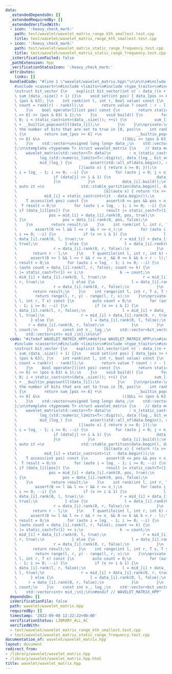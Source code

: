 ```yaml
---
data:
  _extendedDependsOn: []
  _extendedRequiredBy: []
  _extendedVerifiedWith:
  - icon: ':heavy_check_mark:'
    path: test/wavelet/wavelet_matrix_range_kth_smallest.test.cpp
    title: test/wavelet/wavelet_matrix_range_kth_smallest.test.cpp
  - icon: ':heavy_check_mark:'
    path: test/wavelet/wavelet_matrix_static_range_frequency.test.cpp
    title: test/wavelet/wavelet_matrix_static_range_frequency.test.cpp
  _isVerificationFailed: false
  _pathExtension: hpp
  _verificationStatusIcon: ':heavy_check_mark:'
  attributes:
    links: []
  bundledCode: "#line 1 \"wavelet/wavelet_matrix.hpp\"\n\n\n\n#include <algorithm>\n\
    #include <cassert>\n#include <limits>\n#include <type_traits>\n#include <vector>\n\
    \nstruct bit_vector {\n    explicit bit_vector(int n) : data_((n + 63) >> 6),\
    \ sum_(data_.size() + 1) {}\n    void set(int pos) { data_[pos >> 6] |= 1ULL <<\
    \ (pos & 63); }\n    int rank(int l, int r, bool value) const {\n        auto\
    \ count = rank(r) - rank(l);\n        return value ? count : r - l - count;\n\
    \    }\n    bool operator[](int pos) const {\n        return static_cast<bool>(data_[pos\
    \ >> 6] >> (pos & 63) & 1);\n    }\n    void build() {\n        for (auto i =\
    \ 0; i < static_cast<int>(data_.size()); ++i) {\n            sum_[i + 1] = sum_[i]\
    \ + __builtin_popcountll(data_[i]);\n        }\n    }\n\nprivate:\n    // Returns\
    \ the number of bits that are set to true in [0, pos)\n    int rank(int pos) const\
    \ {\n        return sum_[pos >> 6] +\n               __builtin_popcountll(data_[pos\
    \ >> 6] &\n                                    ((1ULL << (pos & 63)) - 1ULL));\n\
    \    }\n    std::vector<unsigned long long> data_;\n    std::vector<int> sum_;\n\
    };\n\ntemplate <typename T> struct wavelet_matrix {\n    // data must not be empty\n\
    \    wavelet_matrix(std::vector<T> data)\n        : n_(static_cast<int>(data.size())),\n\
    \          log_(std::numeric_limits<T>::digits), data_(log_, bit_vector(n_)),\n\
    \          mid_(log_) {\n        assert(std::all_of(data.begin(), data.end(),\n\
    \                           [](auto x) { return x >= 0; }));\n        for (auto\
    \ i = log_ - 1; i >= 0; --i) {\n            for (auto j = 0; j < n_; ++j) {\n\
    \                if (data[j] >> i & 1) {\n                    data_[i].set(j);\n\
    \                }\n            }\n            data_[i].build();\n           \
    \ auto it =\n                std::stable_partition(data.begin(), data.end(),\n\
    \                                      [&](auto x) { return !(x >> i & 1); });\n\
    \            mid_[i] = static_cast<int>(it - data.begin());\n        }\n    }\n\
    \    T access(int pos) const {\n        assert(0 <= pos && pos < n_);\n      \
    \  T result = 0;\n        for (auto i = log_ - 1; i >= 0; --i) {\n           \
    \ if (data_[i][pos]) {\n                result |= static_cast<T>(1) << i;\n  \
    \              pos = mid_[i] + data_[i].rank(0, pos, true);\n            } else\
    \ {\n                pos = data_[i].rank(0, pos, false);\n            }\n    \
    \    }\n        return result;\n    }\n    int rank(int l, int r, T x) const {\n\
    \        assert(0 <= l && l <= r && r <= n_);\n        for (auto i = log_ - 1;\
    \ i >= 0; --i) {\n            if (x >> i & 1) {\n                l = mid_[i] +\
    \ data_[i].rank(0, l, true);\n                r = mid_[i] + data_[i].rank(0, r,\
    \ true);\n            } else {\n                l = data_[i].rank(0, l, false);\n\
    \                r = data_[i].rank(0, r, false);\n            }\n        }\n \
    \       return r - l;\n    }\n    T quantile(int l, int r, int k) const {\n  \
    \      assert(0 <= l && l <= r && r <= n_ && 0 <= k && k < r - l);\n        T\
    \ result = 0;\n        for (auto i = log_ - 1; i >= 0; --i) {\n            if\
    \ (auto count = data_[i].rank(l, r, false); count <= k) {\n                result\
    \ |= static_cast<T>(1) << i;\n                k -= count;\n                l =\
    \ mid_[i] + data_[i].rank(0, l, true);\n                r = mid_[i] + data_[i].rank(0,\
    \ r, true);\n            } else {\n                l = data_[i].rank(0, l, false);\n\
    \                r = data_[i].rank(0, r, false);\n            }\n        }\n \
    \       return result;\n    }\n    int range(int l, int r, T x, T y) const {\n\
    \        return range(l, r, y) - range(l, r, x);\n    }\n\nprivate:\n    int range(int\
    \ l, int r, T x) const {\n        auto count = 0;\n        for (auto i = log_\
    \ - 1; i >= 0; --i) {\n            if (x >> i & 1) {\n                count +=\
    \ data_[i].rank(l, r, false);\n                l = mid_[i] + data_[i].rank(0,\
    \ l, true);\n                r = mid_[i] + data_[i].rank(0, r, true);\n      \
    \      } else {\n                l = data_[i].rank(0, l, false);\n           \
    \     r = data_[i].rank(0, r, false);\n            }\n        }\n        return\
    \ count;\n    }\n    const int n_, log_;\n    std::vector<bit_vector> data_;\n\
    \    std::vector<int> mid_;\n};\n\n\n"
  code: "#ifndef WAVELET_MATRIX_HPP\n#define WAVELET_MATRIX_HPP\n\n#include <algorithm>\n\
    #include <cassert>\n#include <limits>\n#include <type_traits>\n#include <vector>\n\
    \nstruct bit_vector {\n    explicit bit_vector(int n) : data_((n + 63) >> 6),\
    \ sum_(data_.size() + 1) {}\n    void set(int pos) { data_[pos >> 6] |= 1ULL <<\
    \ (pos & 63); }\n    int rank(int l, int r, bool value) const {\n        auto\
    \ count = rank(r) - rank(l);\n        return value ? count : r - l - count;\n\
    \    }\n    bool operator[](int pos) const {\n        return static_cast<bool>(data_[pos\
    \ >> 6] >> (pos & 63) & 1);\n    }\n    void build() {\n        for (auto i =\
    \ 0; i < static_cast<int>(data_.size()); ++i) {\n            sum_[i + 1] = sum_[i]\
    \ + __builtin_popcountll(data_[i]);\n        }\n    }\n\nprivate:\n    // Returns\
    \ the number of bits that are set to true in [0, pos)\n    int rank(int pos) const\
    \ {\n        return sum_[pos >> 6] +\n               __builtin_popcountll(data_[pos\
    \ >> 6] &\n                                    ((1ULL << (pos & 63)) - 1ULL));\n\
    \    }\n    std::vector<unsigned long long> data_;\n    std::vector<int> sum_;\n\
    };\n\ntemplate <typename T> struct wavelet_matrix {\n    // data must not be empty\n\
    \    wavelet_matrix(std::vector<T> data)\n        : n_(static_cast<int>(data.size())),\n\
    \          log_(std::numeric_limits<T>::digits), data_(log_, bit_vector(n_)),\n\
    \          mid_(log_) {\n        assert(std::all_of(data.begin(), data.end(),\n\
    \                           [](auto x) { return x >= 0; }));\n        for (auto\
    \ i = log_ - 1; i >= 0; --i) {\n            for (auto j = 0; j < n_; ++j) {\n\
    \                if (data[j] >> i & 1) {\n                    data_[i].set(j);\n\
    \                }\n            }\n            data_[i].build();\n           \
    \ auto it =\n                std::stable_partition(data.begin(), data.end(),\n\
    \                                      [&](auto x) { return !(x >> i & 1); });\n\
    \            mid_[i] = static_cast<int>(it - data.begin());\n        }\n    }\n\
    \    T access(int pos) const {\n        assert(0 <= pos && pos < n_);\n      \
    \  T result = 0;\n        for (auto i = log_ - 1; i >= 0; --i) {\n           \
    \ if (data_[i][pos]) {\n                result |= static_cast<T>(1) << i;\n  \
    \              pos = mid_[i] + data_[i].rank(0, pos, true);\n            } else\
    \ {\n                pos = data_[i].rank(0, pos, false);\n            }\n    \
    \    }\n        return result;\n    }\n    int rank(int l, int r, T x) const {\n\
    \        assert(0 <= l && l <= r && r <= n_);\n        for (auto i = log_ - 1;\
    \ i >= 0; --i) {\n            if (x >> i & 1) {\n                l = mid_[i] +\
    \ data_[i].rank(0, l, true);\n                r = mid_[i] + data_[i].rank(0, r,\
    \ true);\n            } else {\n                l = data_[i].rank(0, l, false);\n\
    \                r = data_[i].rank(0, r, false);\n            }\n        }\n \
    \       return r - l;\n    }\n    T quantile(int l, int r, int k) const {\n  \
    \      assert(0 <= l && l <= r && r <= n_ && 0 <= k && k < r - l);\n        T\
    \ result = 0;\n        for (auto i = log_ - 1; i >= 0; --i) {\n            if\
    \ (auto count = data_[i].rank(l, r, false); count <= k) {\n                result\
    \ |= static_cast<T>(1) << i;\n                k -= count;\n                l =\
    \ mid_[i] + data_[i].rank(0, l, true);\n                r = mid_[i] + data_[i].rank(0,\
    \ r, true);\n            } else {\n                l = data_[i].rank(0, l, false);\n\
    \                r = data_[i].rank(0, r, false);\n            }\n        }\n \
    \       return result;\n    }\n    int range(int l, int r, T x, T y) const {\n\
    \        return range(l, r, y) - range(l, r, x);\n    }\n\nprivate:\n    int range(int\
    \ l, int r, T x) const {\n        auto count = 0;\n        for (auto i = log_\
    \ - 1; i >= 0; --i) {\n            if (x >> i & 1) {\n                count +=\
    \ data_[i].rank(l, r, false);\n                l = mid_[i] + data_[i].rank(0,\
    \ l, true);\n                r = mid_[i] + data_[i].rank(0, r, true);\n      \
    \      } else {\n                l = data_[i].rank(0, l, false);\n           \
    \     r = data_[i].rank(0, r, false);\n            }\n        }\n        return\
    \ count;\n    }\n    const int n_, log_;\n    std::vector<bit_vector> data_;\n\
    \    std::vector<int> mid_;\n};\n\n#endif // WAVELET_MATRIX_HPP"
  dependsOn: []
  isVerificationFile: false
  path: wavelet/wavelet_matrix.hpp
  requiredBy: []
  timestamp: '2022-09-08 12:22:22+00:00'
  verificationStatus: LIBRARY_ALL_AC
  verifiedWith:
  - test/wavelet/wavelet_matrix_range_kth_smallest.test.cpp
  - test/wavelet/wavelet_matrix_static_range_frequency.test.cpp
documentation_of: wavelet/wavelet_matrix.hpp
layout: document
redirect_from:
- /library/wavelet/wavelet_matrix.hpp
- /library/wavelet/wavelet_matrix.hpp.html
title: wavelet/wavelet_matrix.hpp
---
```

